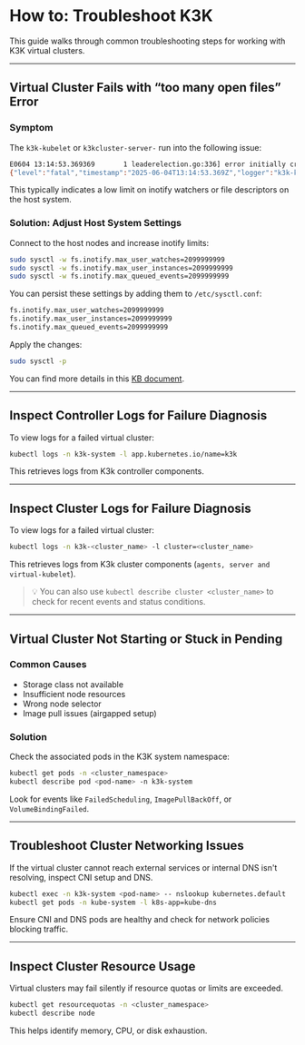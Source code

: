 # How to: Troubleshoot K3K

This guide walks through common troubleshooting steps for working with K3K virtual clusters.

---

## Virtual Cluster Fails with “too many open files” Error

### Symptom

The `k3k-kubelet` or `k3kcluster-server-` run into the following issue:  

```sh
E0604 13:14:53.369369       1 leaderelection.go:336] error initially creating leader election record: Post "https://k3k-http-proxy-k3kcluster-service/apis/coordination.k8s.io/v1/namespaces/kube-system/leases": context canceled
{"level":"fatal","timestamp":"2025-06-04T13:14:53.369Z","logger":"k3k-kubelet","msg":"virtual manager stopped","error":"too many open files"}
```

This typically indicates a low limit on inotify watchers or file descriptors on the host system.

### Solution: Adjust Host System Settings

Connect to the host nodes and increase inotify limits:

```sh
sudo sysctl -w fs.inotify.max_user_watches=2099999999
sudo sysctl -w fs.inotify.max_user_instances=2099999999
sudo sysctl -w fs.inotify.max_queued_events=2099999999
```

You can persist these settings by adding them to `/etc/sysctl.conf`:

```sh
fs.inotify.max_user_watches=2099999999
fs.inotify.max_user_instances=2099999999
fs.inotify.max_queued_events=2099999999
```

Apply the changes:

```sh
sudo sysctl -p
```

You can find more details in this [KB document](https://www.suse.com/support/kb/doc/?id=000020048).

---

## Inspect Controller Logs for Failure Diagnosis

To view logs for a failed virtual cluster:

```sh
kubectl logs -n k3k-system -l app.kubernetes.io/name=k3k
```

This retrieves logs from K3k controller components.

---

## Inspect Cluster Logs for Failure Diagnosis

To view logs for a failed virtual cluster:

```sh
kubectl logs -n k3k-<cluster_name> -l cluster=<cluster_name>
```

This retrieves logs from K3k cluster components (`agents, server and virtual-kubelet`).

> 💡 You can also use `kubectl describe cluster <cluster_name>` to check for recent events and status conditions.

---

## Virtual Cluster Not Starting or Stuck in Pending

### Common Causes

- Storage class not available
- Insufficient node resources
- Wrong node selector
- Image pull issues (airgapped setup)

### Solution

Check the associated pods in the K3K system namespace:

```sh
kubectl get pods -n <cluster_namespace>
kubectl describe pod <pod-name> -n k3k-system
```

Look for events like `FailedScheduling`, `ImagePullBackOff`, or `VolumeBindingFailed`.

---

## Troubleshoot Cluster Networking Issues

If the virtual cluster cannot reach external services or internal DNS isn't resolving, inspect CNI setup and DNS.

```sh
kubectl exec -n k3k-system <pod-name> -- nslookup kubernetes.default
kubectl get pods -n kube-system -l k8s-app=kube-dns
```

Ensure CNI and DNS pods are healthy and check for network policies blocking traffic.

---

## Inspect Cluster Resource Usage

Virtual clusters may fail silently if resource quotas or limits are exceeded.

```sh
kubectl get resourcequotas -n <cluster_namespace>
kubectl describe node
```

This helps identify memory, CPU, or disk exhaustion.

